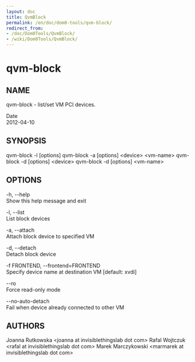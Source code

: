 ```yaml
---
layout: doc
title: QvmBlock
permalink: /en/doc/dom0-tools/qvm-block/
redirect_from:
- /doc/Dom0Tools/QvmBlock/
- /wiki/Dom0Tools/QvmBlock/
---
```


qvm-block
=========

NAME
----

qvm-block - list/set VM PCI devices.

Date  
2012-04-10

SYNOPSIS
--------

qvm-block -l [options]
qvm-block -a [options] \<device\> \<vm-name\>
qvm-block -d [options] \<device\>
qvm-block -d [options] \<vm-name\>

OPTIONS
-------

-h, --help  
Show this help message and exit

-l, --list  
List block devices

-a, --attach  
Attach block device to specified VM

-d, --detach  
Detach block device

-f FRONTEND, --frontend=FRONTEND  
Specify device name at destination VM [default: xvdi]

--ro  
Force read-only mode

--no-auto-detach  
Fail when device already connected to other VM

AUTHORS
-------

Joanna Rutkowska \<joanna at invisiblethingslab dot com\>
Rafal Wojtczuk \<rafal at invisiblethingslab dot com\>
Marek Marczykowski \<marmarek at invisiblethingslab dot com\>
